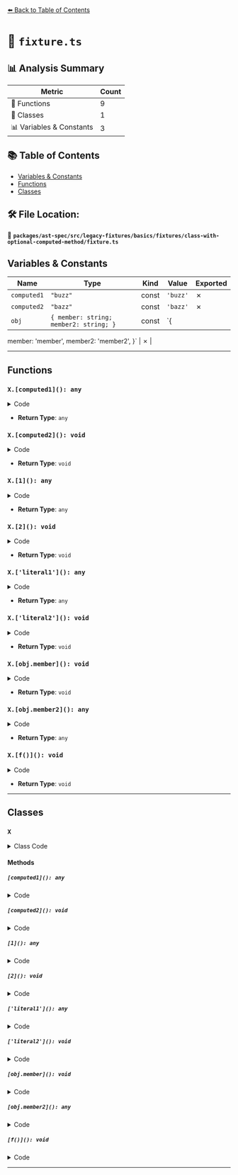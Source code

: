 [⬅️ Back to Table of Contents](../../../../../../../index.md)

# 📄 `fixture.ts`

## 📊 Analysis Summary

| Metric | Count |
|--------|-------|
| 🔧 Functions | 9 |
| 🧱 Classes | 1 |
| 📊 Variables & Constants | 3 |

## 📚 Table of Contents

- [Variables & Constants](#variables-constants)
- [Functions](#functions)
- [Classes](#classes)

## 🛠️ File Location:
📂 **`packages/ast-spec/src/legacy-fixtures/basics/fixtures/class-with-optional-computed-method/fixture.ts`**

## Variables & Constants

| Name | Type | Kind | Value | Exported |
|------|------|------|-------|----------|
| `computed1` | `"buzz"` | const | `'buzz'` | ✗ |
| `computed2` | `"bazz"` | const | `'bazz'` | ✗ |
| `obj` | `{ member: string; member2: string; }` | const | `{
  member: 'member',
  member2: 'member2',
}` | ✗ |


---

## Functions

### `X.[computed1](): any`

<details><summary>Code</summary>

```ts
[computed1]?();
```
</details>

- **Return Type**: `any`
### `X.[computed2](): void`

<details><summary>Code</summary>

```ts
[computed2]?() {}
```
</details>

- **Return Type**: `void`
### `X.[1](): any`

<details><summary>Code</summary>

```ts
[1]?();
```
</details>

- **Return Type**: `any`
### `X.[2](): void`

<details><summary>Code</summary>

```ts
[2]?() {}
```
</details>

- **Return Type**: `void`
### `X.['literal1'](): any`

<details><summary>Code</summary>

```ts
['literal1']?();
```
</details>

- **Return Type**: `any`
### `X.['literal2'](): void`

<details><summary>Code</summary>

```ts
['literal2']?() {}
```
</details>

- **Return Type**: `void`
### `X.[obj.member](): void`

<details><summary>Code</summary>

```ts
[obj.member]?() {}
```
</details>

- **Return Type**: `void`
### `X.[obj.member2](): any`

<details><summary>Code</summary>

```ts
[obj.member2]?();
```
</details>

- **Return Type**: `any`
### `X.[f()](): void`

<details><summary>Code</summary>

```ts
[f()]?() {}
```
</details>

- **Return Type**: `void`

---

## Classes

### `X`

<details><summary>Class Code</summary>

```ts
class X {
  [computed1]?();
  [computed2]?() {}
  [1]?();
  [2]?() {}
  ['literal1']?();
  ['literal2']?() {}
  [obj.member]?() {}
  [obj.member2]?();
  [f()]?() {}
}
```
</details>

#### Methods

##### `[computed1](): any`

<details><summary>Code</summary>

```ts
[computed1]?();
```
</details>

##### `[computed2](): void`

<details><summary>Code</summary>

```ts
[computed2]?() {}
```
</details>

##### `[1](): any`

<details><summary>Code</summary>

```ts
[1]?();
```
</details>

##### `[2](): void`

<details><summary>Code</summary>

```ts
[2]?() {}
```
</details>

##### `['literal1'](): any`

<details><summary>Code</summary>

```ts
['literal1']?();
```
</details>

##### `['literal2'](): void`

<details><summary>Code</summary>

```ts
['literal2']?() {}
```
</details>

##### `[obj.member](): void`

<details><summary>Code</summary>

```ts
[obj.member]?() {}
```
</details>

##### `[obj.member2](): any`

<details><summary>Code</summary>

```ts
[obj.member2]?();
```
</details>

##### `[f()](): void`

<details><summary>Code</summary>

```ts
[f()]?() {}
```
</details>


---